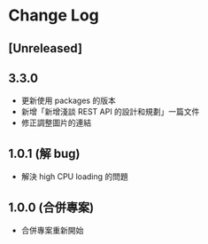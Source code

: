 # Change Log

## [Unreleased]

## 3.3.0

* 更新使用 packages 的版本
* 新增「新增淺談 REST API 的設計和規劃」一篇文件
* 修正調整圖片的連結

## 1.0.1 (解 bug)

* 解決 high CPU loading 的問題

## 1.0.0 (合併專案)

* 合併專案重新開始
